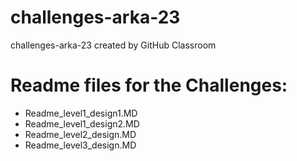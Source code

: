 # challenges-arka-23
challenges-arka-23 created by GitHub Classroom

# Readme files for the Challenges:

- Readme_level1_design1.MD
- Readme_level1_design2.MD
- Readme_level2_design.MD
- Readme_level3_design.MD
